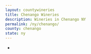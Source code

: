 ```yaml
---
layout: countywineries
title: Chenango Wineries
description: Wineries in Chenango NY
permalink: /ny/chenango/
county: chenango
state: ny
---
```

-
